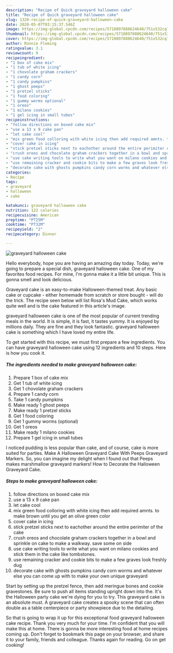 ```yaml
---
description: "Recipe of Quick graveyard halloween cake"
title: "Recipe of Quick graveyard halloween cake"
slug: 1320-recipe-of-quick-graveyard-halloween-cake
date: 2020-05-07T03:15:37.546Z
image: https://img-global.cpcdn.com/recipes/5710897888624640/751x532cq70/graveyard-halloween-cake-recipe-main-photo.jpg
thumbnail: https://img-global.cpcdn.com/recipes/5710897888624640/751x532cq70/graveyard-halloween-cake-recipe-main-photo.jpg
cover: https://img-global.cpcdn.com/recipes/5710897888624640/751x532cq70/graveyard-halloween-cake-recipe-main-photo.jpg
author: Ronnie Fleming
ratingvalue: 3.1
reviewcount: 9
recipeingredient:
- "1 box of cake mix"
- "1 tub of white icing"
- "1 chovolate graham crackers"
- "1 candy corn"
- "1 candy pumpkins"
- "1 ghost peeps"
- "1 pretzel sticks"
- "1 food coloring"
- "1 gummy worms optional"
- "1 oreos"
- "1 milano cookies"
- "1 gel icing in small tubes"
recipeinstructions:
- "follow directions on boxed cake mix"
- "use a 13 x 9 cake pan"
- "let cake cool"
- "mix green food colloring with white icing then add required amnts. to make brown until you get an olive green color"
- "cover cake in icing"
- "stick pretzel sticks next to eachother around the entire perimiter of the cake"
- "crush oreos and chocolate graham crackers together in a bowl and sprinkle on cake to make a walkway. save some on side"
- "use cake writing tools to write what you want on milano cookies and stick them in the cake like tombstones."
- "use remaining cracker and cookie bits to make a few graves look freshly dug"
- "decorate cake with ghosts pumpkins candy corn worms and whatever else you can come up with to make your own unique graveyard"
categories:
- Recipe
tags:
- graveyard
- halloween
- cake

katakunci: graveyard halloween cake 
nutrition: 122 calories
recipecuisine: American
preptime: "PT25M"
cooktime: "PT32M"
recipeyield: "2"
recipecategory: Dinner

---
```



![graveyard halloween cake](https://img-global.cpcdn.com/recipes/5710897888624640/751x532cq70/graveyard-halloween-cake-recipe-main-photo.jpg)

Hello everybody, hope you are having an amazing day today. Today, we're going to prepare a special dish, graveyard halloween cake. One of my favorites food recipes. For mine, I'm gonna make it a little bit unique. This is gonna smell and look delicious.

Graveyard cake is an easy-to-make Halloween-themed treat. Any basic cake or cupcake - either homemade from scratch or store bought - will do the trick. The recipe seen below will list Rosa&#39;s Mud Cake, which works quite well and is the cake featured in this article&#39;s image.

graveyard halloween cake is one of the most popular of current trending meals in the world. It is simple, it is fast, it tastes yummy. It is enjoyed by millions daily. They are fine and they look fantastic. graveyard halloween cake is something which I have loved my entire life.


To get started with this recipe, we must first prepare a few ingredients. You can have graveyard halloween cake using 12 ingredients and 10 steps. Here is how you cook it.

<!--inarticleads1-->

##### The ingredients needed to make graveyard halloween cake:

1. Prepare 1 box of cake mix
1. Get 1 tub of white icing
1. Get 1 chovolate graham crackers
1. Prepare 1 candy corn
1. Take 1 candy pumpkins
1. Make ready 1 ghost peeps
1. Make ready 1 pretzel sticks
1. Get 1 food coloring
1. Get 1 gummy worms (optional)
1. Get 1 oreos
1. Make ready 1 milano cookies
1. Prepare 1 gel icing in small tubes


I noticed pudding is less popular than cake, and of course, cake is more suited for parties. Make A Halloween Graveyard Cake With Peeps Graveyard Markers. So, you can imagine my delight when I found out that Peeps makes marshmallow graveyard markers! How to Decorate the Halloween Graveyard Cake. 

<!--inarticleads2-->

##### Steps to make graveyard halloween cake:

1. follow directions on boxed cake mix
1. use a 13 x 9 cake pan
1. let cake cool
1. mix green food colloring with white icing then add required amnts. to make brown until you get an olive green color
1. cover cake in icing
1. stick pretzel sticks next to eachother around the entire perimiter of the cake
1. crush oreos and chocolate graham crackers together in a bowl and sprinkle on cake to make a walkway. save some on side
1. use cake writing tools to write what you want on milano cookies and stick them in the cake like tombstones.
1. use remaining cracker and cookie bits to make a few graves look freshly dug
1. decorate cake with ghosts pumpkins candy corn worms and whatever else you can come up with to make your own unique graveyard


Start by setting up the pretzel fence, then add meringue bones and cookie gravestones. Be sure to push all items standing upright down into the. It&#39;s the Halloween party cake we&#39;re dying for you to try. This graveyard cake is an absolute must. A graveyard cake creates a spooky scene that can often double as a table centerpiece or party showpiece due to the detailing. 

So that is going to wrap it up for this exceptional food graveyard halloween cake recipe. Thank you very much for your time. I'm confident that you will make this at home. There is gonna be more interesting food at home recipes coming up. Don't forget to bookmark this page on your browser, and share it to your family, friends and colleague. Thanks again for reading. Go on get cooking!
